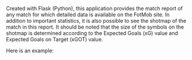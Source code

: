 Created with Flask (Python), this application provides the match report of any match for which detailed data is available on the FotMob site. In addition to important statistics, it is also possible to see the shotmap of the match in this report. It should be noted that the size of the symbols on the shotmap is determined according to the Expected Goals (xG) value and Expected Goals on Target (xGOT) value. 

Here is an example:

